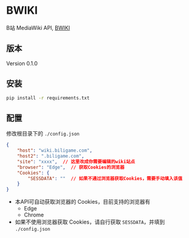 # BWIKI

B站 MediaWiki API, [BWIKI](https://wiki.biligame.com/)

## 版本

Version 0.1.0

## 安装

```cmd
pip install -r requirements.txt
```

## 配置

修改根目录下的 `./config.json`

```json
{
    "host": "wiki.biligame.com",
    "host2": ".biligame.com",
    "site": "xxxx",  // 这里改成你需要编辑的wiki站点
    "browser": "Edge",  // 获取Cookies的浏览器
    "Cookies": {
        "SESSDATA": ""  // 如果不通过浏览器获取Cookies，需要手动填入该值
    }
}
```

- 本API可自动获取浏览器的 Cookies，目前支持的浏览器有
    - Edge
    - Chrome
- 如果不使用浏览器获取 Cookies，请自行获取 `SESSDATA`，并填到 `./config.json`
